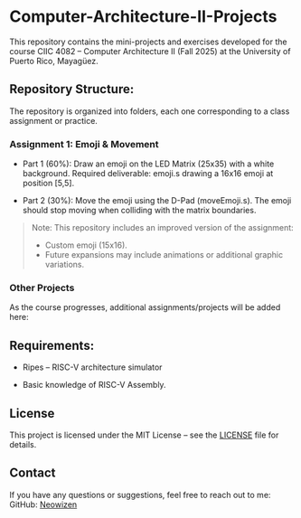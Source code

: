 # Computer-Architecture-II-Projects

This repository contains the mini-projects and exercises developed for the course
CIIC 4082 – Computer Architecture II (Fall 2025) at the University of Puerto Rico, Mayagüez.

## Repository Structure:

The repository is organized into folders, each one corresponding to a class assignment or practice.

### Assignment 1: Emoji & Movement

- Part 1 (60%): Draw an emoji on the LED Matrix (25x35) with a white background. Required deliverable: emoji.s drawing a 16x16 emoji at position [5,5].

- Part 2 (30%): Move the emoji using the D-Pad (moveEmoji.s). The emoji should stop moving when colliding with the matrix boundaries.

> Note: This repository includes an improved version of the assignment:
> - Custom emoji (15x16).
> - Future expansions may include animations or additional graphic variations.

### Other Projects

As the course progresses, additional assignments/projects will be added here:

## Requirements:

- Ripes – RISC-V architecture simulator

- Basic knowledge of RISC-V Assembly.

## License
This project is licensed under the MIT License – see the [LICENSE](LICENSE) file for details.


## Contact
If you have any questions or suggestions, feel free to reach out to me:
GitHub: [Neowizen](https://github.com/Yamil-Serrano)
